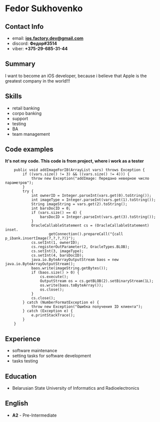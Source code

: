 # Fedor Sukhovenko

## Contact Info

* email: **<ios.factory.dev@gmail.com>**
* discord: **Федор#3514**
* viber: **+375-29-685-31-44**

## Summary

I want to become an iOS developer, because i believe that Apple is the greatest company in the world!!!

## Skills

* retail banking
* corpo banking
* support
* testing
* BA
* team management

## Code examples

**It's not my code. This code is from project, where i work as a tester**

```
    public void addImageForIB(ArrayList vars) throws Exception {
        if ((vars.size() != 3) && ((vars.size() != 4))) {
            throw new Exception("addImage: Передано неверное число параметров");
        }
        try {
            int ownerID = Integer.parseInt(vars.get(0).toString());
            int imageType = Integer.parseInt(vars.get(1).toString());
            String imageString = vars.get(2).toString();
            int barsDocID = 0;
            if (vars.size() == 4) {
                barsDocID = Integer.parseInt(vars.get(3).toString());
            }
            OracleCallableStatement cs = (OracleCallableStatement) inset.
                    getConnection().prepareCall("{call p_ibank.insertImage(?,?,?,?)}");
            cs.setInt(1, ownerID);
            cs.registerOutParameter(2, OracleTypes.BLOB);
            cs.setInt(3, imageType);
            cs.setInt(4, barsDocID);
            java.io.ByteArrayOutputStream baos = new java.io.ByteArrayOutputStream();
            baos.write(imageString.getBytes());
            if (baos.size() > 0) {
                cs.execute();
                OutputStream os = cs.getBLOB(2).setBinaryStream(1L);
                os.write(baos.toByteArray());
                os.close();
            }
            cs.close();
        } catch (NumberFormatException e) {
            throw new Exception("Ошибка получения ID клиента");
        } catch (Exception e) {
            e.printStackTrace();
        }
    }
```

## Experience

* software maintenance
* setting tasks for software development
* tasks testing

## Education

* Belarusian State University of Informatics and Radioelectronics

## English

* **A2** - Pre-Intermediate
